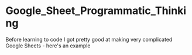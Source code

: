# Google_Sheet_Programmatic_Thinking
Before learning to code I got pretty good at making very complicated Google Sheets - here's an example
